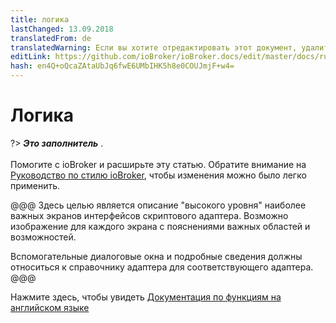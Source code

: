 ```yaml
---
title: логика
lastChanged: 13.09.2018
translatedFrom: de
translatedWarning: Если вы хотите отредактировать этот документ, удалите поле «translationFrom», в противном случае этот документ будет снова автоматически переведен
editLink: https://github.com/ioBroker/ioBroker.docs/edit/master/docs/ru/logic/README.md
hash: en4Q+oQcaZAtaUbJq6fwE6UMbIHK5h8e0COUJmjF+w4=
---
```

# Логика
?> ***Это заполнитель*** .<br><br> Помогите с ioBroker и расширьте эту статью. Обратите внимание на [Руководство по стилю ioBroker](community/styleguidedoc), чтобы изменения можно было легко применить.

@@@ Здесь целью является описание "высокого уровня" наиболее важных экранов интерфейсов скриптового адаптера. Возможно изображение для каждого экрана с пояснениями важных областей и возможностей.

Вспомогательные диалоговые окна и подробные сведения должны относиться к справочнику адаптера для соответствующего адаптера.
@@@

Нажмите здесь, чтобы увидеть [Документация по функциям на английском языке](https://github.com/ioBroker/ioBroker.javascript/blob/master/docs/en/javascript.md)